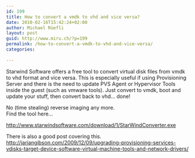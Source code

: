 ```yaml
---
id: 199
title: How to convert a vmdk to vhd and vice versa?
date: 2010-02-16T15:42:24+02:00
author: Michael Rüefli
layout: post
guid: http://www.miru.ch/?p=199
permalink: /how-to-convert-a-vmdk-to-vhd-and-vice-versa/
categories:
  
---
```

Starwind Software offers a free tool to convert virtual disk files from vmdk to vhd format and vice versa. This is especially useful if using Provisioning Server and there is the need to update PVS Agent or Hypervisor Tools inside the guest (such as vmware tools). Just convert to vmdk, boot and update your stuff, then convert back to vhd&#8230; done!

No (time stealing) reverse imaging any more.  
Find the tool here&#8230;

<a href="http://www.starwindsoftware.com/download/1/StarWindConverter.exe" target="_blank">http://www.starwindsoftware.com/download/1/StarWindConverter.exe</a>

There is also a good post covering this.  
<a href="http://jariangibson.com/2009/12/09/upgrading-provisioning-services-vdisks-target-device-software-virtual-machine-tools-and-network-drivers/" target="_blank">http://jariangibson.com/2009/12/09/upgrading-provisioning-services-vdisks-target-device-software-virtual-machine-tools-and-network-drivers/</a>